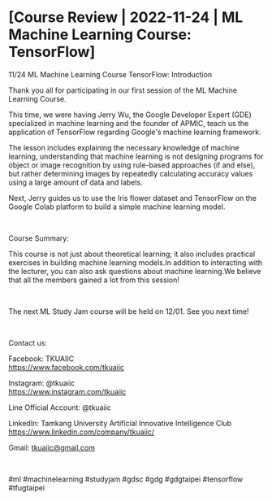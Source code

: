 # [Course Review | 2022-11-24 | ML Machine Learning Course: TensorFlow]

11/24 ML Machine Learning Course TensorFlow: Introduction

Thank you all for participating in our first session of the ML Machine Learning Course.

This time, we were having Jerry Wu, the Google Developer Expert (GDE) specialized in machine learning and the founder of APMIC, teach us the application of TensorFlow regarding Google's machine learning framework.

The lesson includes explaining the necessary knowledge of machine learning, understanding that machine learning is not designing programs for object or image recognition by using rule-based approaches (if and else), but rather determining images by repeatedly calculating accuracy values using a large amount of data and labels.

Next, Jerry guides us to use the Iris flower dataset and TensorFlow on the Google Colab platform to build a simple machine learning model.

&nbsp;

Course Summary:

This course is not just about theoretical learning; it also includes practical exercises in building machine learning models.In addition to interacting with the lecturer, you can also ask questions about machine learning.We believe that all the members gained a lot from this session!

&nbsp;

The next ML Study Jam course will be held on 12/01. See you next time!

&nbsp;

Contact us:

Facebook: TKUAIIC <br />https://www.facebook.com/tkuaiic

Instagram: @tkuaiic <br />https://www.instagram.com/tkuaiic

Line Official Account: @tkuaiic

LinkedIn: Tamkang University Artificial Innovative Intelligence Club <br />https://www.linkedin.com/company/tkuaiic/

Gmail: <tkuaiic@gmail.com>

&nbsp;

\#ml #machinelearning #studyjam #gdsc #gdg #gdgtaipei #tensorflow #tfugtaipei
